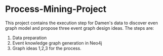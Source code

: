 # Process-Mining-Project
This project contains the execution step for Damen's data to discover even graph model and propose three event graph design ideas.
The steps are: 
1. Data preparation
2. Event knowledge graph generation in Neo4j
3. Graph ideas 1,2,3 for the process.

